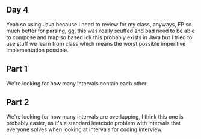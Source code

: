 ## Day 4

Yeah so using Java because I need to review for my class, anyways, FP so much
better for parsing, gg, this was really scuffed and bad need to be able to
compose and map so based idk this probably exists in Java but I tried to use
stuff we learn from class which means the worst possible imperitive
implementation possible.

## Part 1

We're looking for how many intervals contain each other

## Part 2 

We're looking for how many intervals are overlapping, I think this one is
probably easier, as it's a standard leetcode problem with intervals that
everyone solves when looking at intervals for coding interview.
